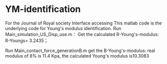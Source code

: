 # YM-identification
For the Journal of Royal society Interface accessing
This matlab code is the underlying code for Young's modulus identification.
Run Main_simulation_US_Disp_use.m：
Get the calculated R-Young's-modulus: R-Youngs= 3.2435；

Run Main_contact_force_generationB.m
get the B-Young's-modulus: real modulus of 8% is 11.4 Kpa, the calculated Young's modulus is10.3083
